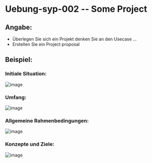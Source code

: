 # Uebung-syp-002  --  Some Project

## Angabe:
  - Überlegen Sie sich ein Projekt
    denken Sie an den Usecase
    ...
  - Erstellen Sie ein Project proposal

## Beispiel:

### Initiale Situation:
![image](https://github.com/IxI-Enki/Uebung-syp-002/assets/138018029/8c25ad26-6065-49b1-a1c6-14522fc14651)
### Umfang:
![image](https://github.com/IxI-Enki/Uebung-syp-002/assets/138018029/c1d7cb7e-4cf2-4c76-a937-dd113622f8ab)
### Allgemeine Rahmenbedingungen:
![image](https://github.com/IxI-Enki/Uebung-syp-002/assets/138018029/02b9ff5d-9d6f-480d-88a3-f4222d455dbe)
### Konzepte und Ziele: 
![image](https://github.com/IxI-Enki/Uebung-syp-002/assets/138018029/12e4c156-8c9a-4414-a06b-c8995f4d94f3)


